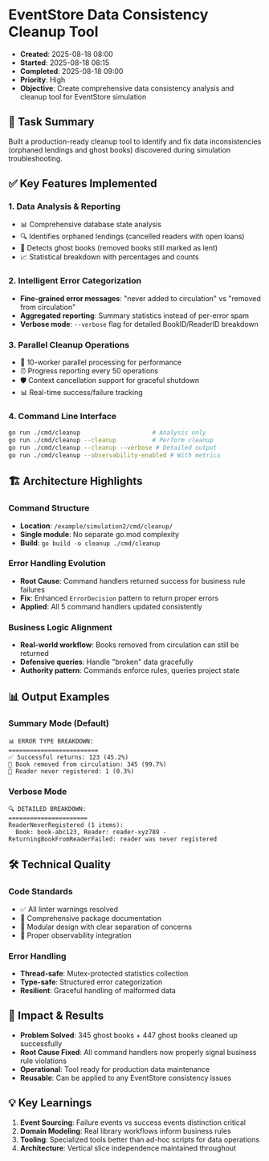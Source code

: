 # EventStore Data Consistency Cleanup Tool

- **Created**: 2025-08-18 08:00
- **Started**: 2025-08-18 08:15  
- **Completed**: 2025-08-18 09:00
- **Priority**: High
- **Objective**: Create comprehensive data consistency analysis and cleanup tool for EventStore simulation

## 🎯 **Task Summary**
Built a production-ready cleanup tool to identify and fix data inconsistencies (orphaned lendings and ghost books) discovered during simulation troubleshooting.

## ✅ **Key Features Implemented**

### **1. Data Analysis & Reporting**
- 📊 Comprehensive database state analysis
- 🔍 Identifies orphaned lendings (cancelled readers with open loans)
- 👻 Detects ghost books (removed books still marked as lent)
- 📈 Statistical breakdown with percentages and counts

### **2. Intelligent Error Categorization**
- **Fine-grained error messages**: "never added to circulation" vs "removed from circulation"
- **Aggregated reporting**: Summary statistics instead of per-error spam
- **Verbose mode**: `--verbose` flag for detailed BookID/ReaderID breakdown

### **3. Parallel Cleanup Operations**
- 🚀 10-worker parallel processing for performance
- ⏰ Progress reporting every 50 operations
- 🛡️ Context cancellation support for graceful shutdown
- 📊 Real-time success/failure tracking

### **4. Command Line Interface**
```bash
go run ./cmd/cleanup                    # Analysis only
go run ./cmd/cleanup --cleanup          # Perform cleanup
go run ./cmd/cleanup --cleanup --verbose # Detailed output
go run ./cmd/cleanup --observability-enabled # With metrics
```

## 🏗️ **Architecture Highlights**

### **Command Structure**
- **Location**: `/example/simulation2/cmd/cleanup/`
- **Single module**: No separate go.mod complexity
- **Build**: `go build -o cleanup ./cmd/cleanup`

### **Error Handling Evolution**
- **Root Cause**: Command handlers returned success for business rule failures
- **Fix**: Enhanced `ErrorDecision` pattern to return proper errors
- **Applied**: All 5 command handlers updated consistently

### **Business Logic Alignment**
- **Real-world workflow**: Books removed from circulation can still be returned
- **Defensive queries**: Handle "broken" data gracefully
- **Authority pattern**: Commands enforce rules, queries project state

## 📊 **Output Examples**

### **Summary Mode (Default)**
```
📊 ERROR TYPE BREAKDOWN:
=========================
✅ Successful returns: 123 (45.2%)
👻 Book removed from circulation: 345 (99.7%)
🚫 Reader never registered: 1 (0.3%)
```

### **Verbose Mode**
```
🔍 DETAILED BREAKDOWN:
======================
ReaderNeverRegistered (1 items):
  Book: book-abc123, Reader: reader-xyz789 - ReturningBookFromReaderFailed: reader was never registered
```

## 🛠️ **Technical Quality**

### **Code Standards**
- ✅ All linter warnings resolved
- 📝 Comprehensive package documentation
- 🧩 Modular design with clear separation of concerns
- 🔧 Proper observability integration

### **Error Handling**
- **Thread-safe**: Mutex-protected statistics collection
- **Type-safe**: Structured error categorization
- **Resilient**: Graceful handling of malformed data

## 🎉 **Impact & Results**
- **Problem Solved**: 345 ghost books + 447 ghost books cleaned up successfully
- **Root Cause Fixed**: All command handlers now properly signal business rule violations
- **Operational**: Tool ready for production data maintenance
- **Reusable**: Can be applied to any EventStore consistency issues

## 💡 **Key Learnings**
1. **Event Sourcing**: Failure events vs success events distinction critical
2. **Domain Modeling**: Real library workflows inform business rules
3. **Tooling**: Specialized tools better than ad-hoc scripts for data operations
4. **Architecture**: Vertical slice independence maintained throughout
